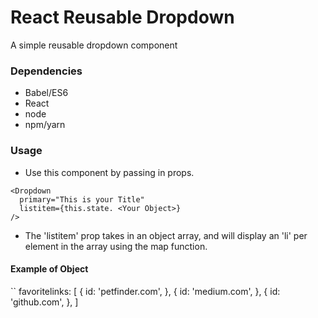 # React Reusable Dropdown

A simple reusable dropdown component

### Dependencies

* Babel/ES6
* React
* node
* npm/yarn

### Usage

* Use this component by passing in props.

```
<Dropdown
  primary="This is your Title"
  listitem={this.state. <Your Object>}
/>

```
* The 'listitem' prop takes in an object array, and will display an 'li' per element in the array using the map function.

#### Example of Object
``
favoritelinks: [
      {
        id: 'petfinder.com',
      },
      {
        id: 'medium.com',
      },
      {
        id: 'github.com',
      },
    ]
  ```
